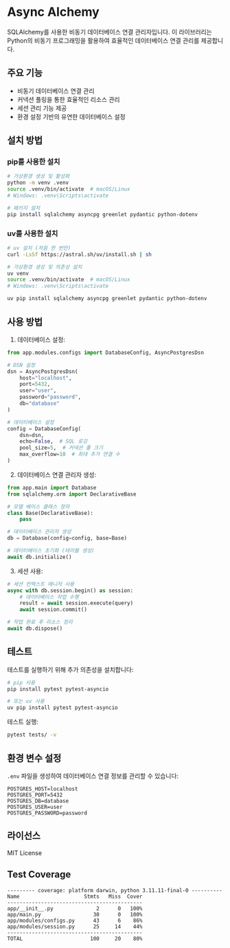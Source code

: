 # Async Alchemy

SQLAlchemy를 사용한 비동기 데이터베이스 연결 관리자입니다. 이 라이브러리는 Python의 비동기 프로그래밍을 활용하여 효율적인 데이터베이스 연결 관리를 제공합니다.

## 주요 기능

- 비동기 데이터베이스 연결 관리
- 커넥션 풀링을 통한 효율적인 리소스 관리
- 세션 관리 기능 제공
- 환경 설정 기반의 유연한 데이터베이스 설정

## 설치 방법

### pip를 사용한 설치

```bash
# 가상환경 생성 및 활성화
python -m venv .venv
source .venv/bin/activate  # macOS/Linux
# Windows: .venv\Scripts\activate

# 패키지 설치
pip install sqlalchemy asyncpg greenlet pydantic python-dotenv
```

### uv를 사용한 설치

```bash
# uv 설치 (처음 한 번만)
curl -LsSf https://astral.sh/uv/install.sh | sh

# 가상환경 생성 및 의존성 설치
uv venv
source .venv/bin/activate  # macOS/Linux
# Windows: .venv\Scripts\activate

uv pip install sqlalchemy asyncpg greenlet pydantic python-dotenv
```

## 사용 방법

1. 데이터베이스 설정:

```python
from app.modules.configs import DatabaseConfig, AsyncPostgresDsn

# DSN 설정
dsn = AsyncPostgresDsn(
    host="localhost",
    port=5432,
    user="user",
    password="password",
    db="database"
)

# 데이터베이스 설정
config = DatabaseConfig(
    dsn=dsn,
    echo=False,  # SQL 로깅
    pool_size=5,  # 커넥션 풀 크기
    max_overflow=10  # 최대 추가 연결 수
)
```

2. 데이터베이스 연결 관리자 생성:

```python
from app.main import Database
from sqlalchemy.orm import DeclarativeBase

# 모델 베이스 클래스 정의
class Base(DeclarativeBase):
    pass

# 데이터베이스 관리자 생성
db = Database(config=config, base=Base)

# 데이터베이스 초기화 (테이블 생성)
await db.initialize()
```

3. 세션 사용:

```python
# 세션 컨텍스트 매니저 사용
async with db.session.begin() as session:
    # 데이터베이스 작업 수행
    result = await session.execute(query)
    await session.commit()

# 작업 완료 후 리소스 정리
await db.dispose()
```

## 테스트

테스트를 실행하기 위해 추가 의존성을 설치합니다:

```bash
# pip 사용
pip install pytest pytest-asyncio

# 또는 uv 사용
uv pip install pytest pytest-asyncio
```

테스트 실행:

```bash
pytest tests/ -v
```

## 환경 변수 설정

`.env` 파일을 생성하여 데이터베이스 연결 정보를 관리할 수 있습니다:

```env
POSTGRES_HOST=localhost
POSTGRES_PORT=5432
POSTGRES_DB=database
POSTGRES_USER=user
POSTGRES_PASSWORD=password
```

## 라이선스

MIT License

## Test Coverage

```
--------- coverage: platform darwin, python 3.11.11-final-0 ----------
Name                     Stmts   Miss  Cover
--------------------------------------------
app/__init__.py              2      0   100%
app/main.py                 30      0   100%
app/modules/configs.py      43      6    86%
app/modules/session.py      25     14    44%
--------------------------------------------
TOTAL                      100     20    80%
```
